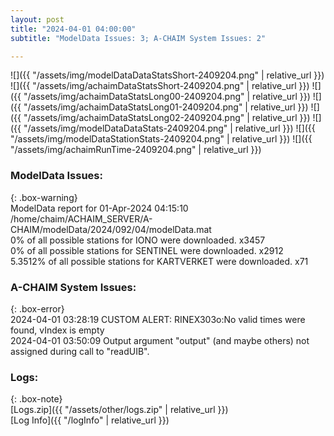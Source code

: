 ```yaml
---
layout: post
title: "2024-04-01 04:00:00"
subtitle: "ModelData Issues: 3; A-CHAIM System Issues: 2"

---
```


![]({{ "/assets/img/modelDataDataStatsShort-2409204.png" | relative_url }})
![]({{ "/assets/img/achaimDataStatsShort-2409204.png" | relative_url }})
![]({{ "/assets/img/achaimDataStatsLong00-2409204.png" | relative_url }})
![]({{ "/assets/img/achaimDataStatsLong01-2409204.png" | relative_url }})
![]({{ "/assets/img/achaimDataStatsLong02-2409204.png" | relative_url }})
![]({{ "/assets/img/modelDataDataStats-2409204.png" | relative_url }})
![]({{ "/assets/img/modelDataStationStats-2409204.png" | relative_url }})
![]({{ "/assets/img/achaimRunTime-2409204.png" | relative_url }})


### ModelData Issues:  
  
{: .box-warning}  
 ModelData report for 01-Apr-2024 04:15:10   
 /home/chaim/ACHAIM_SERVER/A-CHAIM/modelData/2024/092/04/modelData.mat   
 0% of all possible stations for IONO were downloaded. x3457   
 0% of all possible stations for SENTINEL were downloaded. x2912   
 5.3512% of all possible stations for KARTVERKET were downloaded. x71   
  
### A-CHAIM System Issues:  
  
{: .box-error}  
2024-04-01 03:28:19 CUSTOM ALERT: RINEX303o:No valid times were found, vIndex is empty  
2024-04-01 03:50:09 Output argument "output" (and maybe others) not assigned during call to "readUIB".  

### Logs:  
  
{: .box-note}  
[Logs.zip]({{ "/assets/other/logs.zip" | relative_url }})  
[Log Info]({{ "/logInfo" | relative_url }})  
